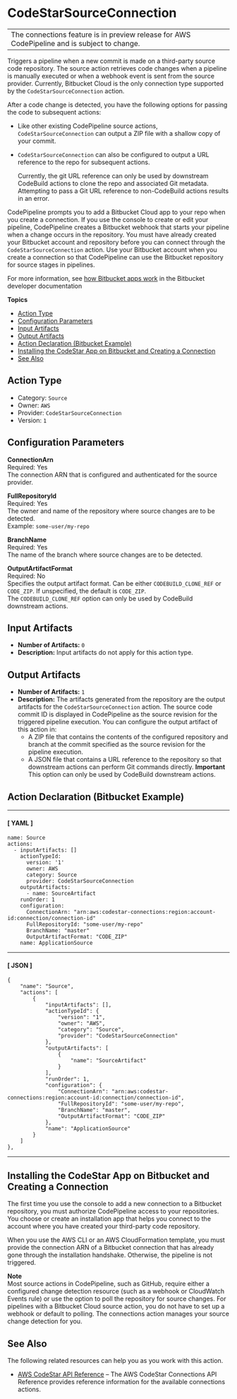 # CodeStarSourceConnection<a name="action-reference-CodestarConnectionSource"></a>


|  | 
| --- |
| The connections feature is in preview release for AWS CodePipeline and is subject to change\. | 

Triggers a pipeline when a new commit is made on a third\-party source code repository\. The source action retrieves code changes when a pipeline is manually executed or when a webhook event is sent from the source provider\. Currently, Bitbucket Cloud is the only connection type supported by the `CodeStarSourceConnection` action\.

After a code change is detected, you have the following options for passing the code to subsequent actions:
+ Like other existing CodePipeline source actions, `CodeStarSourceConnection` can output a ZIP file with a shallow copy of your commit\.
+ `CodeStarSourceConnection` can also be configured to output a URL reference to the repo for subsequent actions\.

  Currently, the git URL reference can only be used by downstream CodeBuild actions to clone the repo and associated Git metadata\. Attempting to pass a Git URL reference to non\-CodeBuild actions results in an error\.

CodePipeline prompts you to add a Bitbucket Cloud app to your repo when you create a connection\. If you use the console to create or edit your pipeline, CodePipeline creates a Bitbucket webhook that starts your pipeline when a change occurs in the repository\. You must have already created your Bitbucket account and repository before you can connect through the `CodeStarSourceConnection` action\. Use your Bitbucket account when you create a connection so that CodePipeline can use the Bitbucket repository for source stages in pipelines\.

For more information, see [how Bitbucket apps work](https://confluence.atlassian.com/bitbucket/bitbucket-cloud-add-ons-780871938.html) in the Bitbucket developer documentation 

**Topics**
+ [Action Type](#action-reference-CodestarConnectionSource-type)
+ [Configuration Parameters](#action-reference-CodestarConnectionSource-config)
+ [Input Artifacts](#action-reference-CodestarConnectionSource-input)
+ [Output Artifacts](#action-reference-CodestarConnectionSource-output)
+ [Action Declaration \(Bitbucket Example\)](#action-reference-CodestarConnectionSource-example)
+ [Installing the CodeStar App on Bitbucket and Creating a Connection](#action-reference-CodestarConnectionSource-auth)
+ [See Also](#action-reference-CodestarConnectionSource-links)

## Action Type<a name="action-reference-CodestarConnectionSource-type"></a>
+ Category: `Source`
+ Owner: `AWS`
+ Provider: `CodeStarSourceConnection`
+ Version: `1`

## Configuration Parameters<a name="action-reference-CodestarConnectionSource-config"></a>

****ConnectionArn****  
Required: Yes  
The connection ARN that is configured and authenticated for the source provider\.

****FullRepositoryId****  
Required: Yes  
The owner and name of the repository where source changes are to be detected\.  
Example: `some-user/my-repo`

****BranchName****  
Required: Yes  
The name of the branch where source changes are to be detected\.

****OutputArtifactFormat****  
Required: No  
Specifies the output artifact format\. Can be either `CODEBUILD_CLONE_REF` or `CODE_ZIP`\. If unspecified, the default is `CODE_ZIP`\.  
The `CODEBUILD_CLONE_REF` option can only be used by CodeBuild downstream actions\.

## Input Artifacts<a name="action-reference-CodestarConnectionSource-input"></a>
+ **Number of Artifacts:** `0`
+ **Description:** Input artifacts do not apply for this action type\.

## Output Artifacts<a name="action-reference-CodestarConnectionSource-output"></a>
+ **Number of Artifacts:** `1` 
+ **Description:** The artifacts generated from the repository are the output artifacts for the `CodeStarSourceConnection` action\. The source code commit ID is displayed in CodePipeline as the source revision for the triggered pipeline execution\. You can configure the output artifact of this action in:
  + A ZIP file that contains the contents of the configured repository and branch at the commit specified as the source revision for the pipeline execution\.
  + A JSON file that contains a URL reference to the repository so that downstream actions can perform Git commands directly\.
**Important**  
This option can only be used by CodeBuild downstream actions\.

## Action Declaration \(Bitbucket Example\)<a name="action-reference-CodestarConnectionSource-example"></a>

------
#### [ YAML ]

```
name: Source
actions:
  - inputArtifacts: []
    actionTypeId:
      version: '1'
      owner: AWS
      category: Source
      provider: CodeStarSourceConnection
    outputArtifacts:
      - name: SourceArtifact
    runOrder: 1
    configuration:
      ConnectionArn: "arn:aws:codestar-connections:region:account-id:connection/connection-id"
      FullRepositoryId: "some-user/my-repo"
      BranchName: "master"
      OutputArtifactFormat: "CODE_ZIP"
    name: ApplicationSource
```

------
#### [ JSON ]

```
{
    "name": "Source",
    "actions": [
        {
            "inputArtifacts": [],
            "actionTypeId": {
                "version": "1",
                "owner": "AWS",
                "category": "Source",
                "provider": "CodeStarSourceConnection"
            },
            "outputArtifacts": [
                {
                    "name": "SourceArtifact"
                }
            ],
            "runOrder": 1,
            "configuration": {
                "ConnectionArn": "arn:aws:codestar-connections:region:account-id:connection/connection-id",
                "FullRepositoryId": "some-user/my-repo",
                "BranchName": "master",
                "OutputArtifactFormat": "CODE_ZIP"
            },
            "name": "ApplicationSource"
        }
    ]
},
```

------

## Installing the CodeStar App on Bitbucket and Creating a Connection<a name="action-reference-CodestarConnectionSource-auth"></a>

The first time you use the console to add a new connection to a Bitbucket repository, you must authorize CodePipeline access to your repositories\. You choose or create an installation app that helps you connect to the account where you have created your third\-party code repository\.

 When you use the AWS CLI or an AWS CloudFormation template, you must provide the connection ARN of a Bitbucket connection that has already gone through the installation handshake\. Otherwise, the pipeline is not triggered\.

**Note**  
Most source actions in CodePipeline, such as GitHub, require either a configured change detection resource \(such as a webhook or CloudWatch Events rule\) or use the option to poll the repository for source changes\. For pipelines with a Bitbucket Cloud source action, you do not have to set up a webhook or default to polling\. The connections action manages your source change detection for you\. 

## See Also<a name="action-reference-CodestarConnectionSource-links"></a>

The following related resources can help you as you work with this action\.
+ [AWS CodeStar API Reference](https://docs.aws.amazon.com/codestar-connections/latest/APIReference/Welcome.html) – The AWS CodeStar Connections API Reference provides reference information for the available connections actions\.
